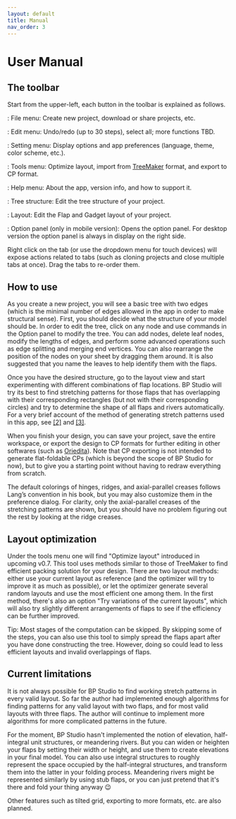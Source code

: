 ```yaml
---
layout: default
title: Manual
nav_order: 3
---
```


# User Manual

## The toolbar

Start from the upper-left, each button in the toolbar is explained as follows.

<i class="fas fa-file-alt fa-fw fa-lg"></i>
: File menu: Create new project, download or share projects, etc.

<i class="fas fa-pencil-ruler fa-fw fa-lg"></i>
: Edit menu: Undo/redo (up to 30 steps), select all; more functions TBD.

<i class="fas fa-tasks fa-fw fa-lg"></i>
: Setting menu: Display options and app preferences (language, theme, color scheme, etc.).

<i class="fas fa-tools fa-fw fa-lg"></i>
: Tools menu: Optimize layout, import from [TreeMaker](https://langorigami.com/article/treemaker/) format, and export to CP format.

<i class="fas fa-question-circle fa-fw fa-lg"></i>
: Help menu: About the app, version info, and how to support it.

<i class="fas bp-tree fa-fw fa-lg"></i>
: Tree structure: Edit the tree structure of your project.

<i class="fas bp-layout fa-fw fa-lg"></i>
: Layout: Edit the Flap and Gadget layout of your project.

<i class="fas fa-sliders-h fa-fw fa-lg"></i>
: Option panel (only in mobile version): Opens the option panel. For desktop version the option panel is always in display on the right side.

Right click on the tab (or use the dropdown menu for touch devices)
will expose actions related to tabs (such as cloning projects and close multiple tabs at once).
Drag the tabs to re-order them.

## How to use

As you create a new project, you will see a basic tree with two edges
(which is the minimal number of edges allowed in the app in order to make structural sense).
First, you should decide what the structure of your model should be.
In order to edit the tree, click on any node and use commands in the Option panel to modify the tree.
You can add nodes, delete leaf nodes, modify the lengths of edges,
and perform some advanced operations such as edge splitting and merging end vertices.
You can also rearrange the position of the nodes on your sheet by dragging them around.
It is also suggested that you name the leaves to help identify them with the flaps.

Once you have the desired structure,
go to the layout view and start experimenting with different combinations of flap locations.
BP Studio will try its best to find stretching patterns for those flaps that has overlapping with their corresponding rectangles
(but not with their corresponding circles) and try to determine the shape of all flaps and rivers automatically.
For a very brief account of the method of generating stretch patterns used in this app, see [[2]](notes.html#b2) and [[3]](notes.html#b3).

When you finish your design, you can save your project,
save the entire workspace, or export the design to CP formats for further editing in other softwares
(such as [Oriedita](https://oriedita.github.io/)).
Note that CP exporting is not intended to generate flat-foldable CPs
(which is beyond the scope of BP Studio for now),
but to give you a starting point without having to redraw everything from scratch.

The default colorings of hinges, ridges, and axial-parallel creases follows Lang’s convention in his book,
but you may also customize them in the preference dialog.
For clarity, only the axial-parallel creases of the stretching patterns are shown,
but you should have no problem figuring out the rest by looking at the ridge creases.

## Layout optimization

Under the tools menu one will find "Optimize layout" introduced in upcoming v0.7.
This tool uses methods similar to those of TreeMaker to find efficient packing solution for your design.
There are two layout methods: either use your current layout as reference
(and the optimizer will try to improve it as much as possible),
or let the optimizer generate several random layouts and use the most efficient one among them.
In the first method, there's also an option "Try variations of the current layouts",
which will also try slightly different arrangements of flaps to see if the efficiency can be further improved.

Tip: Most stages of the computation can be skipped. By skipping some of the steps,
you can also use this tool to simply spread the flaps apart after you have done constructing the tree.
However, doing so could lead to less efficient layouts and invalid overlappings of flaps.

## Current limitations

It is not always possible for BP Studio to find working stretch patterns in every valid layout.
So far the author had implemented enough algorithms for finding patterns for any valid layout with two flaps,
and for most valid layouts with three flaps.
The author will continue to implement more algorithms for more complicated patterns in the future.

For the moment, BP Studio hasn't implemented the notion of elevation, half-integral unit structures, or meandering rivers.
But you can widen or heighten your flaps by setting their width or height,
and use them to create elevations in your final model.
You can also use integral structures to roughly represent the space occupied by the half-integral structures,
and transform them into the latter in your folding process.
Meandering rivers might be represented similarly by using stub flaps,
or you can just pretend that it's there and fold your thing anyway 😉

Other features such as tilted grid, exporting to more formats, etc. are also planned.
